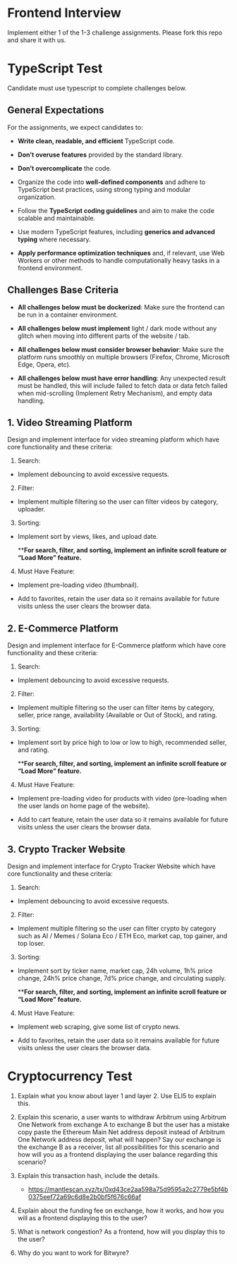 # Frontend Interview

Implement either 1 of the 1-3 challenge assignments. Please fork this repo and share it with us.

# TypeScript Test

Candidate must use typescript to complete challenges below.

## General Expectations

For the assignments, we expect candidates to:

- **Write clean, readable, and efficient** TypeScript code.

- **Don’t overuse features** provided by the standard library.

- **Don’t overcomplicate** the code.

- Organize the code into **well-defined components** and adhere to TypeScript best practices, using strong typing and modular organization.

- Follow the **TypeScript coding guidelines** and aim to make the code scalable and maintainable.

- Use modern TypeScript features, including **generics and advanced typing** where necessary.

- **Apply performance optimization techniques** and, if relevant, use Web Workers or other methods to handle computationally heavy tasks in a frontend environment.

## Challenges Base Criteria

- **All challenges below must be dockerized**: Make sure the frontend can be run in a container environment.

- **All challenges below must implement** light / dark mode without any glitch when moving into different parts of the website / tab.

- **All challenges below must consider browser behavior**: Make sure the platform runs smoothly on multiple browsers (Firefox, Chrome, Microsoft Edge, Opera, etc).

- **All challenges below must have error handling**: Any unexpected result must be handled, this will include failed to fetch data or data fetch failed when  mid-scrolling (Implement Retry Mechanism), and empty data handling.

## 1. Video Streaming Platform

Design and implement interface for video streaming platform which have core functionality and these criteria:

1. Search:

- Implement debouncing to avoid excessive requests.

2. Filter:

- Implement multiple filtering so the user can filter videos by category, uploader.

3. Sorting:

- Implement sort by views, likes, and upload date.
    
    ****For search, filter, and sorting, implement an infinite scroll feature or “Load More” feature.**

4. Must Have Feature:

- Implement pre-loading video (thumbnail).

- Add to favorites, retain the user data so it remains available for future visits unless the user clears the browser data.


## 2. E-Commerce Platform

Design and implement interface for E-Commerce platform which have core functionality and these criteria:

1. Search:

- Implement debouncing to avoid excessive requests.

2. Filter:

- Implement multiple filtering so the user can filter items by category, seller, price range, availability (Available or Out of Stock), and rating.

3. Sorting:

- Implement sort by price high to low or low to high, recommended seller, and rating.

    ****For search, filter, and sorting, implement an infinite scroll feature or “Load More” feature.**

4. Must Have Feature:

- Implement pre-loading video for products with video (pre-loading when the user lands on home page of the website).

- Add to cart feature, retain the user data so it remains available for future visits unless the user clears the browser data.

## 3. Crypto Tracker Website

Design and implement interface for Crypto Tracker Website which have core functionality and these criteria:

1. Search:

- Implement debouncing to avoid excessive requests.

2. Filter:

- Implement multiple filtering so the user can filter crypto by category such as AI / Memes / Solana Eco / ETH Eco, market cap, top gainer, and top loser.

3. Sorting:

- Implement sort by ticker name, market cap, 24h volume, 1h% price change, 24h% price change, 7d% price change, and circulating supply.

    ****For search, filter, and sorting, implement an infinite scroll feature or “Load More” feature.**

4. Must Have Feature:

- Implement web scraping, give some list of crypto news.

- Add to favorites, retain the user data so it remains available for future visits unless the user clears the browser data.

# Cryptocurrency Test

1. Explain what you know about layer 1 and layer 2. Use ELI5 to explain this.

2. Explain this scenario, a user wants to withdraw Arbitrum using Arbitrum One Network from exchange A to exchange B but the user has a mistake copy paste the Ethereum Main Net address deposit instead of Arbitrum One Network address deposit, what will happen? Say our exchange is the exchange B as a receiver, list all possibilities for this scenario and how will you as a frontend displaying the user balance regarding this scenario?

3. Explain this transaction hash, include the details. 
    
    - https://mantlescan.xyz/tx/0xd43ce2aa598a75d9595a2c2779e5bf4b0375eef72a69c6d8e2b0bf5f676c66af 

4. Explain about the funding fee on exchange, how it works, and how you will as a frontend displaying this to the user?

5. What is network congestion? As a frontend, how will you display this to the user?

6. Why do you want to work for Bitwyre?
